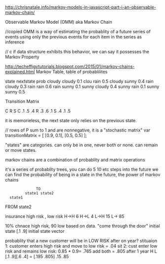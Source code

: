 http://chrisnatale.info/markov-models-in-javascript-part-i-an-observable-markov-chain/

Observable Markov Model (OMM) aka Markov Chain

//copied
OMM is a way of estimating the probablity of  a future series of events using only the previous events for each item in the series as inference

// c
if data structure exhibits this behavior, we can say it possesses the Markov Property

http://techeffigytutorials.blogspot.com/2015/01/markov-chains-explained.html
Markov Table, table of probablilites

state    nextstate prob
cloudy   cloudy    0.1
clou     rain     0.5
cloudy   sunny    0.4
rain     cloudy   0.3
rain     rain     0.6
rain    sunny    0.1
sunny    cloudy  0.4
sunny   rain     0.1
sunny   sunny    0.5

Transition Matrix

 C    R   S
C .1 .5  .4
R .3 .6  .1
S .4 .1  .5

it is memorieless, the next state only relies on the previous state.



// rows of P sum to 1 and are nonnegative, it is a "stochastic matrix"
  var transitionMatrix = [
    [0.9, 0.1],
    [0.5, 0.5]
  ];



"states" are categories.
can only be in one, never both or none.
can remain or move states.

markov chains are a combination of probablity and matrix operations

it's a series of probablity trees, you can do 5 10 etc steps into the future
we can find the probability of being in a state in the future, the power of markov chains

                  TO
             state1 state2
      state1
FROM  state2

insurance
high risk , low risk
H->H 6
H->L 4
L->H 15
L-> 85

10% chnace high risk, 90 low based on data. "come through the door" initial state
[.1 .9] initial state vector

probablity that a new customer will be in LOW RISK after on year?
stituaion 1: customer enters high risk and move to low risk = .04
sit 2: cust enter low risk and remains low risk: 0.85 * 0.9= .765
add both = .805 after 1 year
                     H    L
[.1 .9][.6 .4]   = [.195 .805]
        .15 .85
